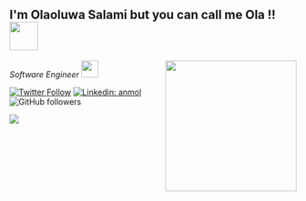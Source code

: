 <h2> I'm Olaoluwa Salami but you can call me Ola !! <img src="https://media.giphy.com/media/12oufCB0MyZ1Go/giphy.gif" width="50"></h2>
<img align='right' src="https://media.giphy.com/media/M9gbBd9nbDrOTu1Mqx/giphy.gif" width="230">
<p><em>Software Engineer <img src="https://media.giphy.com/media/WUlplcMpOCEmTGBtBW/giphy.gif" width="30"> 
</em></p>

[![Twitter Follow](https://img.shields.io/twitter/follow/justolaoluwa?label=Follow)](https://twitter.com/intent/follow?screen_name=justolaoluwa)
[![Linkedin: anmol](https://img.shields.io/badge/-anmol-blue?style=flat-square&logo=Linkedin&logoColor=white&link=https://www.linkedin.com/in/olaoluwasalami/)](https://www.linkedin.com/in/olaoluwasalami/)
![GitHub followers](https://img.shields.io/github/followers/yungdenzel?label=Follow&style=social)
<!-- [![website](https://img.shields.io/badge/Website-46a2f1.svg?&style=flat-square&logo=Google-Chrome&logoColor=white&link=https://olaoluwa.tech/)](https://olaoluwa.tech/) -->
![](https://visitor-badge.glitch.me/badge?page_id=yungdenzel.yungdenzel)
<!-- ![Waka Readme](https://github.com/anmol098/anmol098/workflows/Waka%20Readme/badge.svg) -->

